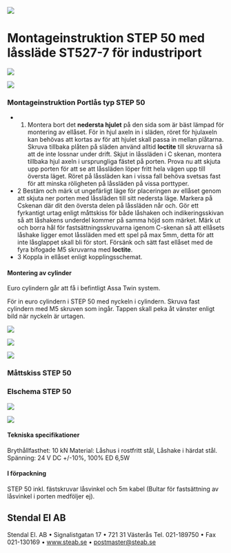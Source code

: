 ![](_page_0_Picture_0.jpeg)

# Montageinstruktion STEP 50 med låssläde ST527-7 för industriport

![](_page_0_Picture_2.jpeg)

![](_page_1_Picture_0.jpeg)

### **Montageinstruktion Portlås typ STEP 50**

- 1. Montera bort det **nedersta hjulet** på den sida som är bäst lämpad för montering av ellåset. För in hjul axeln in i släden, röret för hjulaxeln kan behövas att kortas av för att hjulet skall passa in mellan plåtarna. Skruva tillbaka plåten på släden använd alltid **loctite** till skruvarna så att de inte lossnar under drift. Skjut in låssläden i C skenan, montera tillbaka hjul axeln i ursprungliga fästet på porten. Prova nu att skjuta upp porten för att se att låssläden löper fritt hela vägen upp till översta läget. Röret på låssläden kan i vissa fall behöva svetsas fast för att minska röligheten på låssläden på vissa porttyper.
- 2 Bestäm och märk ut ungefärligt läge för placeringen av ellåset genom att skjuta ner porten med låssläden till sitt nedersta läge. Markera på Cskenan där dit den översta delen på låssläden når och. Gör ett fyrkantigt urtag enligt måttskiss för både låshaken och indikeringsskivan så att låshakens underdel kommer på samma höjd som märket. Märk ut och borra hål för fastsättningsskruvarna igenom C-skenan så att ellåsets låshake ligger emot låssläden med ett spel på max 5mm, detta för att inte låsglappet skall bli för stort. Försänk och sätt fast ellåset med de fyra bifogade M5 skruvarna med **loctite**.
- 3 Koppla in ellåset enligt kopplingsschemat.

#### **Montering av cylinder**

Euro cylindern går att få i befintligt Assa Twin system.

För in euro cylindern i STEP 50 med nyckeln i cylindern. Skruva fast cylindern med M5 skruven som ingår. Tappen skall peka åt vänster enligt bild när nyckeln är urtagen.

![](_page_1_Picture_8.jpeg)

![](_page_1_Picture_9.jpeg)

![](_page_1_Picture_10.jpeg)

### Måttskiss STEP 50

### Elschema STEP 50

![](_page_2_Figure_2.jpeg)

![](_page_2_Figure_3.jpeg)

#### Tekniska specifikationer

Brythållfasthet: 10 kN Material: Låshus i rostfritt stål, Låshake i härdat stål. Spänning: 24 V DC +/-10%, 100% ED 6,5W

#### l förpackning

STEP 50 inkl. fästskruvar låsvinkel och 5m kabel (Bultar för fastsättning av låsvinkel i porten medföljer ej).

## Stendal El AB

Stendal El. AB • Signalistgatan 17 • 721 31 Västerås Tel. 021-189750 • Fax 021-130169 • www.steab.se • postmaster@steab.se